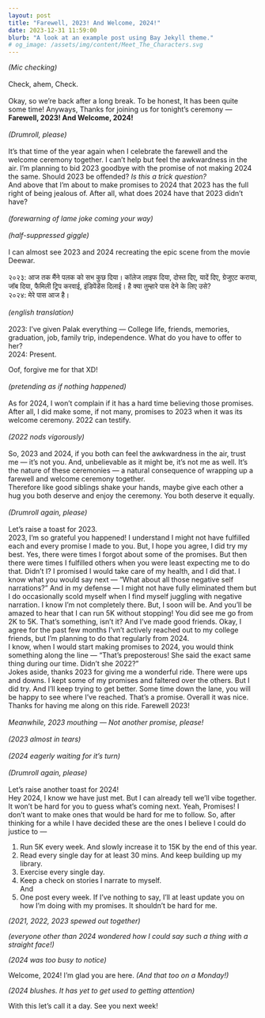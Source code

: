 ```yaml
---
layout: post
title: "Farewell, 2023! And Welcome, 2024!"
date: 2023-12-31 11:59:00
blurb: "A look at an example post using Bay Jekyll theme."
# og_image: /assets/img/content/Meet_The_Characters.svg
---
```


<i>(Mic checking) </i>
<br>
<br>
Check, ahem, Check.
<br>
<br>
Okay, so we’re back after a long break. To be honest, It has been quite some time! Anyways, Thanks for joining us for tonight’s ceremony — <b>Farewell, 2023! And Welcome, 2024!</b>
<br>
<br>
<i>(Drumroll, please)</i>
<br>
<br>
It’s that time of the year again when I celebrate the farewell and the welcome ceremony together. I can’t help but feel the awkwardness in the air. I’m planning to bid 2023 goodbye with the promise of not making 2024 the same. Should 2023 be offended? <i>Is this a trick question?</i>
<br>
And above that I’m about to make promises to 2024 that 2023 has the full right of being jealous of. After all, what does 2024 have that 2023 didn’t have?
<br>
<br>
<i>(forewarning of lame joke coming your way)</i>
<br>
<br>
<i>(half-suppressed giggle)</i>
<br>
<br>
I can almost see 2023 and 2024 recreating the epic scene from the movie Deewar.
<br>
<br>
२०२३: आज तक मैंने पलक को सभ कुछ दिया। कॉलेज लाइफ दिया, दोस्त दिए, यादें दिए, ग्रेजुएट कराया, जॉब दिया, फैमिली ट्रिप करवाई, इंडिपेंडेंस दिलाई। है क्या तुम्हारे पास देने के लिए उसे?
<br>
२०२४: मेरे पास आज है।
<br>
<br>
<i>(english translation)</i>
<br>
<br>
2023: I’ve given Palak everything — College life, friends, memories, graduation, job, family trip, independence. What do you have to offer to her?
<br>
2024: Present.
<br>

Oof, forgive me for that XD! <br>
<br>
<i>(pretending as if nothing happened)</i>
<br>
<br>
As for 2024, I won’t complain if it has a hard time believing those promises. After all, I did make some, if not many, promises to 2023 when it was its welcome ceremony. 2022 can testify.
<br>
<br>
<i>(2022 nods vigorously)</i>
<br>
<br>
So, 2023 and 2024, if you both can feel the awkwardness in the air, trust me — it’s not you. And, unbelievable as it might be, it’s not me as well. It’s the nature of these ceremonies — a natural consequence of wrapping up a farewell and welcome ceremony together.
<br>
Therefore like good siblings shake your hands, maybe give each other a hug you both deserve and enjoy the ceremony. You both deserve it equally.
<br>
<br>
<i>(Drumroll again, please)</i>
<br>
<br>
Let’s raise a toast for 2023.
<br>
2023, I’m so grateful you happened! I understand I might not have fulfilled each and every promise I made to you. But, I hope you agree, I did try my best. Yes, there were times I forgot about some of the promises. But then there were times I fulfilled others when you were least expecting me to do that. Didn’t I? I promised I would take care of my health, and I did that. I know what you would say next — “What about all those negative self narrations?” And in my defense — I might not have fully eliminated them but I do occasionally scold myself when I find myself juggling with negative narration. I know I’m not completely there. But, I soon will be. And you’ll be amazed to hear that I can run 5K without stopping! You did see me go from 2K to 5K. That’s something, isn’t it? And I’ve made good friends. Okay, I agree for the past few months I’vn’t actively reached out to my college friends, but I’m planning to do that regularly from 2024.<br>
I know, when I would start making promises to 2024, you would think something along the line — “That’s preposterous! She said the exact same thing during our time. Didn’t she 2022?”<br>
Jokes aside, thanks 2023 for giving me a wonderful ride. There were ups and downs. I kept some of my promises and faltered over the others. But I did try. And I’ll keep trying to get better. Some time down the lane, you will be happy to see where I’ve reached. That’s a promise. Overall it was nice. Thanks for having me along on this ride. Farewell 2023!
<br>
<br>
<i>Meanwhile, 2023 mouthing — Not another promise, please!</i>
<br>
<br>
<i>(2023 almost in tears)</i>
<br>
<br>
<i>(2024 eagerly waiting for it’s turn)</i>
<br>
<br>
<i>(Drumroll again, please)</i>
<br>
<br>
Let’s raise another toast for 2024!<br>
Hey 2024, I know we have just met. But I can already tell we’ll vibe together. It won’t be hard for you to guess what’s coming next. Yeah, Promises! I don’t want to make ones that would be hard for me to follow. So, after thinking for a while I have decided these are the ones I believe I could do justice to —<br>

1. Run 5K every week. And slowly increase it to 15K by the end of this year.<br>
2. Read every single day for at least 30 mins. And keep building up my library.<br>
3. Exercise every single day.<br>
4. Keep a check on stories I narrate to myself.<br>
   And<br>
5. One post every week. If I’ve nothing to say, I’ll at least update you on how I’m doing with my promises. It shouldn’t be hard for me.<br>

<i>(2021, 2022, 2023 spewed out together)</i><br>

<i>(everyone other than 2024 wondered how I could say such a thing with a straight face!)</i><br>

<i>(2024 was too busy to notice)</i><br>

Welcome, 2024! I’m glad you are here. <i>(And that too on a Monday!)</i><br>

<i>(2024 blushes. It has yet to get used to getting attention)</i><br>

With this let’s call it a day. See you next week!<br>
